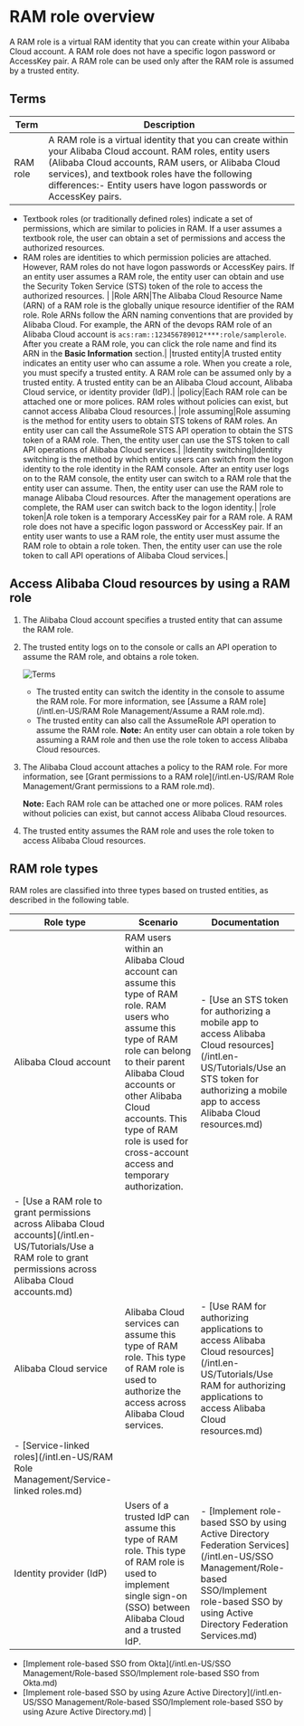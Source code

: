 # RAM role overview

A RAM role is a virtual RAM identity that you can create within your Alibaba Cloud account. A RAM role does not have a specific logon password or AccessKey pair. A RAM role can be used only after the RAM role is assumed by a trusted entity.

## Terms

|Term|Description|
|----|-----------|
|RAM role|A RAM role is a virtual identity that you can create within your Alibaba Cloud account. RAM roles, entity users \(Alibaba Cloud accounts, RAM users, or Alibaba Cloud services\), and textbook roles have the following differences:-   Entity users have logon passwords or AccessKey pairs.
-   Textbook roles \(or traditionally defined roles\) indicate a set of permissions, which are similar to policies in RAM. If a user assumes a textbook role, the user can obtain a set of permissions and access the authorized resources.
-   RAM roles are identities to which permission policies are attached. However, RAM roles do not have logon passwords or AccessKey pairs. If an entity user assumes a RAM role, the entity user can obtain and use the Security Token Service \(STS\) token of the role to access the authorized resources. |
|Role ARN|The Alibaba Cloud Resource Name \(ARN\) of a RAM role is the globally unique resource identifier of the RAM role. Role ARNs follow the ARN naming conventions that are provided by Alibaba Cloud. For example, the ARN of the devops RAM role of an Alibaba Cloud account is `acs:ram::123456789012****:role/samplerole`. After you create a RAM role, you can click the role name and find its ARN in the **Basic Information** section.|
|trusted entity|A trusted entity indicates an entity user who can assume a role. When you create a role, you must specify a trusted entity. A RAM role can be assumed only by a trusted entity. A trusted entity can be an Alibaba Cloud account, Alibaba Cloud service, or identity provider \(IdP\).|
|policy|Each RAM role can be attached one or more polices. RAM roles without policies can exist, but cannot access Alibaba Cloud resources.|
|role assuming|Role assuming is the method for entity users to obtain STS tokens of RAM roles. An entity user can call the AssumeRole STS API operation to obtain the STS token of a RAM role. Then, the entity user can use the STS token to call API operations of Alibaba Cloud services.|
|Identity switching|Identity switching is the method by which entity users can switch from the logon identity to the role identity in the RAM console. After an entity user logs on to the RAM console, the entity user can switch to a RAM role that the entity user can assume. Then, the entity user can use the RAM role to manage Alibaba Cloud resources. After the management operations are complete, the RAM user can switch back to the logon identity.|
|role token|A role token is a temporary AccessKey pair for a RAM role. A RAM role does not have a specific logon password or AccessKey pair. If an entity user wants to use a RAM role, the entity user must assume the RAM role to obtain a role token. Then, the entity user can use the role token to call API operations of Alibaba Cloud services.|

## Access Alibaba Cloud resources by using a RAM role

1.  The Alibaba Cloud account specifies a trusted entity that can assume the RAM role.
2.  The trusted entity logs on to the console or calls an API operation to assume the RAM role, and obtains a role token.

    ![Terms](https://static-aliyun-doc.oss-accelerate.aliyuncs.com/assets/img/en-US/1980549951/p14225.png)

    -   The trusted entity can switch the identity in the console to assume the RAM role. For more information, see [Assume a RAM role](/intl.en-US/RAM Role Management/Assume a RAM role.md).
    -   The trusted entity can also call the AssumeRole API operation to assume the RAM role.
    **Note:** An entity user can obtain a role token by assuming a RAM role and then use the role token to access Alibaba Cloud resources.

3.  The Alibaba Cloud account attaches a policy to the RAM role. For more information, see [Grant permissions to a RAM role](/intl.en-US/RAM Role Management/Grant permissions to a RAM role.md).

    **Note:** Each RAM role can be attached one or more polices. RAM roles without policies can exist, but cannot access Alibaba Cloud resources.

4.  The trusted entity assumes the RAM role and uses the role token to access Alibaba Cloud resources.

## RAM role types

RAM roles are classified into three types based on trusted entities, as described in the following table.

|Role type|Scenario|Documentation|
|---------|--------|-------------|
|Alibaba Cloud account|RAM users within an Alibaba Cloud account can assume this type of RAM role. RAM users who assume this type of RAM role can belong to their parent Alibaba Cloud accounts or other Alibaba Cloud accounts. This type of RAM role is used for cross-account access and temporary authorization.|-   [Use an STS token for authorizing a mobile app to access Alibaba Cloud resources](/intl.en-US/Tutorials/Use an STS token for authorizing a mobile app to access Alibaba Cloud resources.md)
-   [Use a RAM role to grant permissions across Alibaba Cloud accounts](/intl.en-US/Tutorials/Use a RAM role to grant permissions across Alibaba Cloud accounts.md) |
|Alibaba Cloud service|Alibaba Cloud services can assume this type of RAM role. This type of RAM role is used to authorize the access across Alibaba Cloud services.|-   [Use RAM for authorizing applications to access Alibaba Cloud resources](/intl.en-US/Tutorials/Use RAM for authorizing applications to access Alibaba Cloud resources.md)
-   [Service-linked roles](/intl.en-US/RAM Role Management/Service-linked roles.md) |
|Identity provider \(IdP\)|Users of a trusted IdP can assume this type of RAM role. This type of RAM role is used to implement single sign-on \(SSO\) between Alibaba Cloud and a trusted IdP.|-   [Implement role-based SSO by using Active Directory Federation Services](/intl.en-US/SSO Management/Role-based SSO/Implement role-based SSO by using Active Directory Federation Services.md)
-   [Implement role-based SSO from Okta](/intl.en-US/SSO Management/Role-based SSO/Implement role-based SSO from Okta.md)
-   [Implement role-based SSO by using Azure Active Directory](/intl.en-US/SSO Management/Role-based SSO/Implement role-based SSO by using Azure Active Directory.md) |

